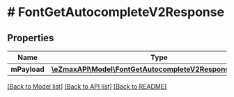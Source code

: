 # # FontGetAutocompleteV2Response

## Properties

Name | Type | Description | Notes
------------ | ------------- | ------------- | -------------
**mPayload** | [**\eZmaxAPI\Model\FontGetAutocompleteV2ResponseMPayload**](FontGetAutocompleteV2ResponseMPayload.md) |  |

[[Back to Model list]](../../README.md#models) [[Back to API list]](../../README.md#endpoints) [[Back to README]](../../README.md)
